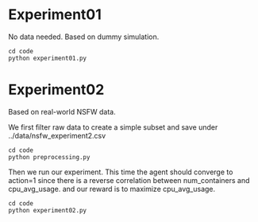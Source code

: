 # Experiment01
No data needed. Based on dummy simulation.
~~~~
cd code
python experiment01.py
~~~~

# Experiment02
Based on real-world NSFW data. 

We first filter raw data to create a simple subset and save under ../data/nsfw_experiment2.csv
~~~~
cd code
python preprocessing.py
~~~~

Then we run our experiment. This time the agent should converge to action=1 since
there is a reverse correlation between num_containers and cpu_avg_usage.
and our reward is to maximize cpu_avg_usage.
~~~~
cd code
python experiment02.py
~~~~

